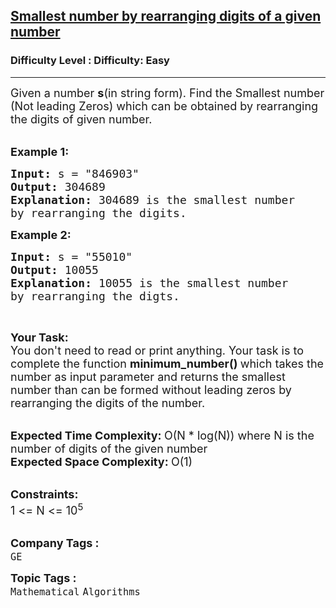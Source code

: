 <h2><a href="https://www.geeksforgeeks.org/problems/smallest-number-by-rearranging-digits-of-a-given-number0820/1?page=7&status=unsolved&sortBy=accuracy">Smallest number by rearranging digits of a given number</a></h2><h3>Difficulty Level : Difficulty: Easy</h3><hr><div class="problems_problem_content__Xm_eO"><p><span style="font-size:18px">Given a number <strong>s</strong>(in string form).&nbsp;Find the Smallest number (Not leading Zeros) which can be obtained by rearranging the digits of given number.</span><br>
&nbsp;</p>

<p><span style="font-size:18px"><strong>Example 1:</strong></span></p>

<pre><span style="font-size:18px"><strong>Input: </strong>s = "846903"
<strong>Output: </strong>304689
<strong>Explanation: </strong>304689 is the smallest number
by rearranging the digits.</span>
</pre>

<p><span style="font-size:18px"><strong>Example 2:</strong></span></p>

<pre><span style="font-size:18px"><strong>Input: </strong>s = "55010"
<strong>Output: </strong>10055
<strong>Explanation: </strong>10055 is the smallest number 
by rearranging the digts.</span>
</pre>

<p>&nbsp;</p>

<p><span style="font-size:18px"><strong>Your Task:</strong></span><br>
<span style="font-size:18px">You don't need to read or print anything. Your task is to complete the function&nbsp;<strong>minimum_number()&nbsp;</strong>which takes the number as input parameter and returns the smallest number than can be formed without leading zeros by rearranging the digits of the number.</span><br>
&nbsp;</p>

<p><span style="font-size:18px"><strong>Expected Time Complexity:&nbsp;</strong>O(N * log(N)) where N is the number of digits of the given number<br>
<strong>Expected Space Complexity:&nbsp;</strong>O(1)</span><br>
&nbsp;</p>

<p><span style="font-size:18px"><strong>Constraints:</strong><br>
1 &lt;= N &lt;= 10<sup>5</sup></span><br>
&nbsp;</p>
</div><p><span style=font-size:18px><strong>Company Tags : </strong><br><code>GE</code>&nbsp;<br><p><span style=font-size:18px><strong>Topic Tags : </strong><br><code>Mathematical</code>&nbsp;<code>Algorithms</code>&nbsp;